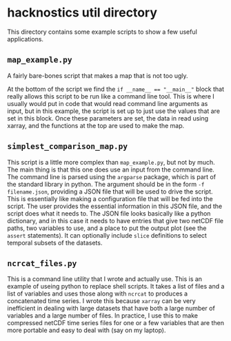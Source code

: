 # hacknostics util directory

This directory contains some example scripts to show a few useful applications.

## `map_example.py`
A fairly bare-bones script that makes a map that is not too ugly.

At the bottom of the script we find the `if __name__ == "__main__"` block that really allows this script to be run like a command line tool. This is where I usually would put in code that would read command line arguments as input, but in this example, the script is set up to just use the values that are set in this block. Once these parameters are set, the data in read using xarray, and the functions at the top are used to make the map.


## `simplest_comparison_map.py`

This script is a little more complex than `map_example.py`, but not by much. The main thing is that this one does use an input from the command line. The command line is parsed using the `argparse` package, which is part of the standard library in python. The argument should be in the form `-f filename.json`, providing a JSON file that will be used to drive the script. This is essentially like making a configuration file that will be fed into the script. The user provides the essential information in this JSON file, and the script does what it needs to. The JSON file looks basically like a python dictionary, and in this case it needs to have entries that give two netCDF file paths, two variables to use, and a place to put the output plot (see the `assert` statements). It can optionally include `slice` definitions to select temporal subsets of the datasets. 

## `ncrcat_files.py`  

This is a command line utility that I wrote and actually use. This is an example of useing python to replace shell scripts. It takes a list of files and a list of variables and uses those along with `ncrcat` to produces a concatenated time series. I wrote this because `xarray` can be very inefficient in dealing with large datasets that have both a large number of variables and a large number of files. In practice, I use this to make compressed netCDF time series files for one or a few variables that are then more portable and easy to deal with (say on my laptop).